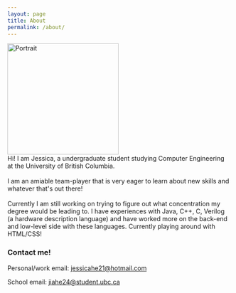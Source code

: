 ```yaml
---
layout: page
title: About
permalink: /about/
---
```


<div class="cf">
    <div> <img src='../images/portfolio.png' alt="Portrait" width="250px" /> </div>
    <div>
        Hi! I am Jessica, a undergraduate student studying Computer Engineering at the University of British Columbia.<br />
        <br />
        I am an amiable team-player that is very eager to learn about new skills and whatever that's out there!<br />
        <br />
        Currently I am still working on trying to figure out what concentration my degree would be leading to. I have experiences with Java, C++, C, Verilog (a hardware description language) and have worked more on the back-end and low-level side with these languages. Currently playing around with HTML/CSS!
    </div>
</div>


### Contact me!
Personal/work email: [jessicahe21@hotmail.com](mailto:jessicahe21@hotmail.com)

School email: [jiahe24@student.ubc.ca](mailto:jessica.jia.he@alumni.ubc.ca)
